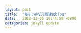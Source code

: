 ```yaml
---
layout: post
title:  "基于Jekyll搭建的blog"
date:   2022-12-06 19:44:59 +0800
categories: jekyll update
---
```


